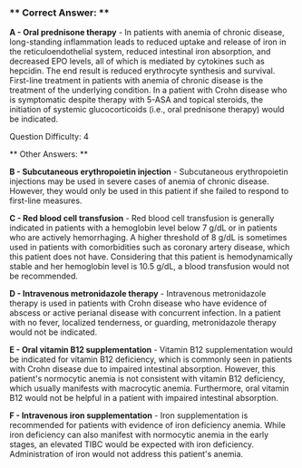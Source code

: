 ### ** Correct Answer: **

**A - Oral prednisone therapy** - In patients with anemia of chronic disease, long-standing inflammation leads to reduced uptake and release of iron in the reticuloendothelial system, reduced intestinal iron absorption, and decreased EPO levels, all of which is mediated by cytokines such as hepcidin. The end result is reduced erythrocyte synthesis and survival. First-line treatment in patients with anemia of chronic disease is the treatment of the underlying condition. In a patient with Crohn disease who is symptomatic despite therapy with 5-ASA and topical steroids, the initiation of systemic glucocorticoids (i.e., oral prednisone therapy) would be indicated.

Question Difficulty: 4

** Other Answers: **

**B - Subcutaneous erythropoietin injection** - Subcutaneous erythropoietin injections may be used in severe cases of anemia of chronic disease. However, they would only be used in this patient if she failed to respond to first-line measures.

**C - Red blood cell transfusion** - Red blood cell transfusion is generally indicated in patients with a hemoglobin level below 7 g/dL or in patients who are actively hemorrhaging. A higher threshold of 8 g/dL is sometimes used in patients with comorbidities such as coronary artery disease, which this patient does not have. Considering that this patient is hemodynamically stable and her hemoglobin level is 10.5 g/dL, a blood transfusion would not be recommended.

**D - Intravenous metronidazole therapy** - Intravenous metronidazole therapy is used in patients with Crohn disease who have evidence of abscess or active perianal disease with concurrent infection. In a patient with no fever, localized tenderness, or guarding, metronidazole therapy would not be indicated.

**E - Oral vitamin B12 supplementation** - Vitamin B12 supplementation would be indicated for vitamin B12 deficiency, which is commonly seen in patients with Crohn disease due to impaired intestinal absorption. However, this patient's normocytic anemia is not consistent with vitamin B12 deficiency, which usually manifests with macrocytic anemia. Furthermore, oral vitamin B12 would not be helpful in a patient with impaired intestinal absorption.

**F - Intravenous iron supplementation** - Iron supplementation is recommended for patients with evidence of iron deficiency anemia. While iron deficiency can also manifest with normocytic anemia in the early stages, an elevated TIBC would be expected with iron deficiency. Administration of iron would not address this patient's anemia.


